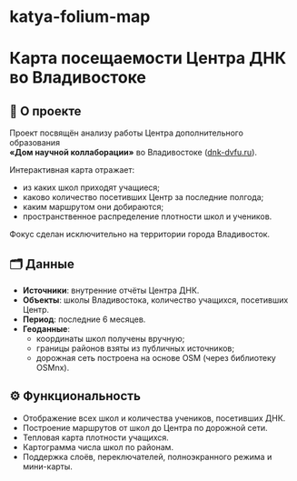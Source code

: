 # katya-folium-map

# Карта посещаемости Центра ДНК во Владивостоке

## 📌 О проекте

Проект посвящён анализу работы Центра дополнительного образования  
**«Дом научной коллаборации»** во Владивостоке ([dnk-dvfu.ru](https://dnk-dvfu.ru)).

Интерактивная карта отражает:
- из каких школ приходят учащиеся;
- каково количество посетивших Центр за последние полгода;
- каким маршрутом они добираются;
- пространственное распределение плотности школ и учеников.

Фокус сделан исключительно на территории города Владивосток.

## 🗂 Данные

- **Источники**: внутренние отчёты Центра ДНК.
- **Объекты**: школы Владивостока, количество учащихся, посетивших Центр.
- **Период**: последние 6 месяцев.
- **Геоданные**:
  - координаты школ получены вручную;
  - границы районов взяты из публичных источников;
  - дорожная сеть построена на основе OSM (через библиотеку OSMnx).

## ⚙️ Функциональность

- Отображение всех школ и количества учеников, посетивших ДНК.
- Построение маршрутов от школ до Центра по дорожной сети.
- Тепловая карта плотности учащихся.
- Картограмма числа школ по районам.
- Поддержка слоёв, переключателей, полноэкранного режима и мини-карты.
